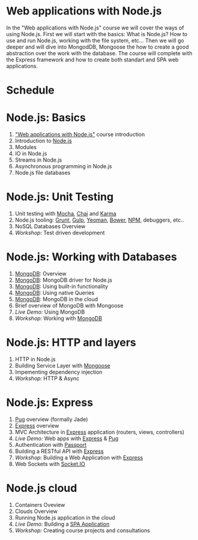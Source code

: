 # Web applications with Node.js

In the "Web applications with Node.js" course we will cover the ways of using Node.js. First we will start with the basics: What is Node.js? How to use and run Node.js, working with the file system, etc... Then we will go deeper and will dive into MongodDB, Mongoose the how to create a good abstraction over the work with the database. The course will complete with the Express framework and how to create both standart and SPA web applications.

<!--
Курсът "Уеб приложения с Node.js" обхваща начините за използване Node.js. Първо ще започнем с основите: Какво е Node.js? Как да се използва Node.js?, работа с файловата система, и др. След това ще задълбочим и ще се потопим в работата с данни: MongodDB, Mongoose, след което ще видим как да създадеме добра абстракция над работата с данни. Курсът ще завърши с фреймуърка Express и ще създаваме уеб приложения.

По време на курса ще има най-малко 3 практически уъркшопа и 4 демонстрации на живо, по време на които студентите ще могат да практикуват новия материал и да видят как да създават мощни и красиви приложения, използвайки Node.js.

-->

# Schedule

# Node.js: Basics

1.  ["Web applications with Node.js"](http://telerikacademy.com/Courses/Courses/Details/400) course introduction
1.  Introduction to [Node.js](http://nodejs.org)
1.  Modules
1.  IO in Node.js
1.  Streams in Node.js
1.  Asynchronous programming in Node.js
1.  Node.js file databases

#   Node.js: Unit Testing

1.  Unit testing with [Mocha](https://mochajs.org/), [Chai](http://chaijs.com/) and [Karma](https://karma-runner.github.io/1.0/index.html)
1.  Node.js tooling: [Grunt](http://gruntjs.com/), [Gulp](http://gulpjs.com/), [Yeoman](http://yeoman.io/), [Bower](https://bower.io/), [NPM](https://www.npmjs.com/), debuggers, etc..
1.  NoSQL Databases Overview
1.  _Workshop:_ Test driven development

#   Node.js: Working with Databases

1.  [MongoDB](https://www.mongodb.com/): Overview
1.  [MongoDB](https://www.mongodb.com/): MongoDB driver for Node.js
1.  [MongoDB](https://www.mongodb.com/): Using built-in functionality
1.  [MongoDB](https://www.mongodb.com/): Using native Queries
1.  [MongoDB](https://www.mongodb.com/): MongoDB in the cloud
1.  Brief overview of MongoDB with Mongoose
1.  _Live Demo:_ Using MongoDB
1.  _Workshop:_ Working with [MongoDB](https://www.mongodb.com/)

#   Node.js: HTTP and layers

1.  HTTP in Node.js
1.  Building Service Layer with [Mongoose](http://mongoosejs.com/)
1.  Impementing dependency injection
1.  _Workshop:_ HTTP & Async

#   Node.js: Express

1.  [Pug](https://github.com/pugjs/pug) overview (formally Jade)
1.  [Express](http://expressjs.com/) overview
1.  MVC Architecture in [Express](http://expressjs.com/) application (routers, views, controllers)
1.  _Live Demo:_ Web apps with [Express](http://expressjs.com) & [Pug](https://github.com/pugjs/pug)
1.  Authentication with [Passport](http://passportjs.org/)
1.  Building a RESTful API with [Express](http://expressjs.com)
1.  _Workshop:_ Building a Web Application with [Express](http://expressjs.com)
1.  Web Sockets with [Socket.IO](http://socket.io/)

#   Node.js cloud
1.  Containers Oveview
1.  Clouds Overview
1.  Running Node.js application in the cloud
1.  _Live Demo:_ Building a [SPA Application](https://en.wikipedia.org/wiki/Single-page_application)
1.  _Workshop:_ Creating course projects and consultations

<!--
1.  Въведение в курса "Уеб приложения с Node.js"
1.  Въведение в Node.js
1.  Модули в Node.js

    1.  IO в Node.js
1.  Потоци (streams)
    1.  Въведение в MongoDB

    1.  MongoDB с Node.js
    1.  MongoDB с Mongoose
    1.  _Workshop:_ Работна с MongoDB

    1.  HTTP в Node.js
    1.  Асинхронни операции в Node.js
    1.  Създаване на Service Layer с Mongoose

    1.  Въведение в Pug
    1.  Въведение в Express
1.  MVC архитектура на приложение с Express (routers, views, controllers)

    1.  _Live Demo: _ уеб приложения с ExpressJS & Pug
    1.  Автентикация с Passport
    1.  Изграждане на RESTful API с Express

    1. _Workshop:_ Изграждане на уеб приложения с Express
    1.  Web sockets с Socket.IO
    1.  Unit testing с Mocha, Chai и Karma

    1. Инструменти за работа с Node.js: Grunt, Gulp, Yeoman, Bower, NPM, дебъгери и т.н ..
    1. Node.js в облака
    1. _Live Demo:_ Изграждане на SPA Application

    1. _Workshop:_ Работа по курсовите проекти и консултации


    -->

